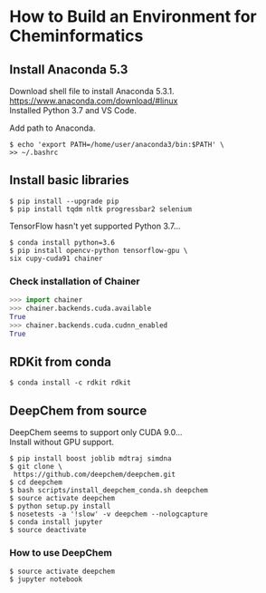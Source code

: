 # How to Build an Environment for Cheminformatics

## Install Anaconda 5.3
Download shell file to install Anaconda 5.3.1.  
https://www.anaconda.com/download/#linux  
Installed Python 3.7 and VS Code.

Add path to Anaconda.

```
$ echo 'export PATH=/home/user/anaconda3/bin:$PATH' \
>> ~/.bashrc
```

## Install basic libraries

```
$ pip install --upgrade pip
$ pip install tqdm nltk progressbar2 selenium
```

TensorFlow hasn't yet supported Python 3.7...

```
$ conda install python=3.6
$ pip install opencv-python tensorflow-gpu \
six cupy-cuda91 chainer
```

### Check installation of Chainer

```python
>>> import chainer
>>> chainer.backends.cuda.available
True
>>> chainer.backends.cuda.cudnn_enabled
True
```

## RDKit from conda

```
$ conda install -c rdkit rdkit
```

## DeepChem from source

DeepChem seems to support only CUDA 9.0...  
Install without GPU support.

```
$ pip install boost joblib mdtraj simdna
$ git clone \
 https://github.com/deepchem/deepchem.git
$ cd deepchem
$ bash scripts/install_deepchem_conda.sh deepchem
$ source activate deepchem
$ python setup.py install
$ nosetests -a '!slow' -v deepchem --nologcapture
$ conda install jupyter
$ source deactivate
```

### How to use DeepChem

```
$ source activate deepchem
$ jupyter notebook
```
